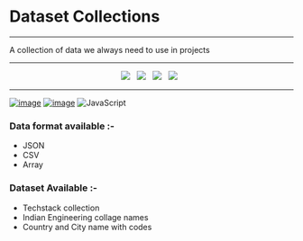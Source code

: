 <h1> Dataset Collections </h1>
<hr>
<p>A collection of data we always need to use in projects</p>

----

<p align="center">
  <a href="https://github.com/Clueless-Community/Datasets/issues"><img src="https://img.shields.io/github/issues/Clueless-Community/Datasets.svg?style=for-the-badge&logo=appveyor" /></a>&nbsp;&nbsp;
  <a href="https://github.com/Clueless-Community/Datasets/fork"><img src="https://img.shields.io/github/forks/Clueless-Community/collegeAPI.svg?style=for-the-badge&logo=appveyor" /></a>&nbsp;&nbsp;
  <a href="#"><img src="https://img.shields.io/github/stars/Clueless-Community/Datasets.svg?style=for-the-badge&logo=appveyor" /></a>&nbsp;&nbsp;
  <a href="https://github.com/Clueless-Community/collegeAPI/blob/master/LICENSE"><img src="https://img.shields.io/github/license/Clueless-Community/Datasets.svg?style=for-the-badge&logo=appveyor" /></a>&nbsp;&nbsp;
</p>

---


[![image](https://img.shields.io/badge/git-%23F05033.svg?style=for-the-badge&logo=git&logoColor=white)](https://github.com/)
[![image](https://img.shields.io/badge/github-%23121011.svg?style=for-the-badge&logo=github&logoColor=white)](https://github.com/)
![JavaScript](https://img.shields.io/badge/javascript-%23323330.svg?style=for-the-badge&logo=javascript&logoColor=%23F7DF1E)

### Data format available :-
- JSON
- CSV
- Array

### Dataset Available :-
- Techstack collection
- Indian Engineering collage names
- Country and City name with codes
